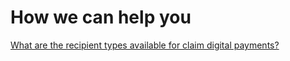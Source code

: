 # How we can help you

[What are the recipient types available for claim digital payments?](?path=docs/faq/ans/recipientTpes.md)
